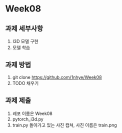 # Week08

## 과제 세부사항
1. I3D 모델 구현
2. 모델 학습

## 과제 방법
1. git clone https://github.com/1nhye/Week08
2. TODO 채우기

## 과제 제출
1. 레포 이름은 Week08
2. pytorch_i3d.py
3. train.py 돌아가고 있는 사진 캡쳐, 사진 이름은 train.png

